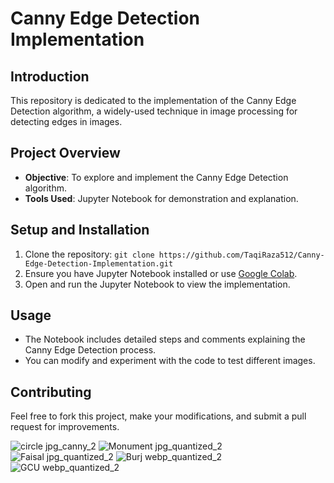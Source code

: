 # Canny Edge Detection Implementation

## Introduction
This repository is dedicated to the implementation of the Canny Edge Detection algorithm, a widely-used technique in image processing for detecting edges in images.

## Project Overview
- **Objective**: To explore and implement the Canny Edge Detection algorithm.
- **Tools Used**: Jupyter Notebook for demonstration and explanation.

## Setup and Installation
1. Clone the repository: `git clone https://github.com/TaqiRaza512/Canny-Edge-Detection-Implementation.git`
2. Ensure you have Jupyter Notebook installed or use [Google Colab](https://colab.research.google.com/).
3. Open and run the Jupyter Notebook to view the implementation.

## Usage
- The Notebook includes detailed steps and comments explaining the Canny Edge Detection process.
- You can modify and experiment with the code to test different images.

## Contributing
Feel free to fork this project, make your modifications, and submit a pull request for improvements.


![circle jpg_canny_2](https://github.com/TaqiRaza512/Canny-Edge-Detection-Implementation/assets/122045573/06f85ec8-ef54-4f5e-afe8-3f452717053b)
![Monument jpg_quantized_2](https://github.com/TaqiRaza512/Canny-Edge-Detection-Implementation/assets/122045573/1a58c2b4-1928-434e-851b-c120bd20297e)
![Faisal jpg_quantized_2](https://github.com/TaqiRaza512/Canny-Edge-Detection-Implementation/assets/122045573/dc3176eb-a334-4d57-a2dd-50169a3b6663)
![Burj webp_quantized_2](https://github.com/TaqiRaza512/Canny-Edge-Detection-Implementation/assets/122045573/069d215f-7a54-47f9-8c7a-3eea4b527a7b)
![GCU webp_quantized_2](https://github.com/TaqiRaza512/Canny-Edge-Detection-Implementation/assets/122045573/ed694210-3a6e-4765-80bf-efefe572e2b9)
